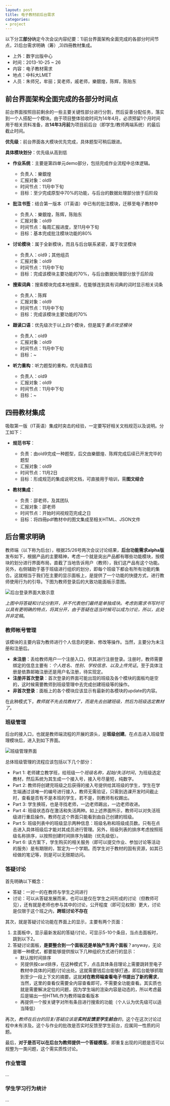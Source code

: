 ```yaml
---
layout: post
title: 电子教材前后台需求
categories:
- project
---
```


以下分**三部分**确定今次会议内容纪要：1)前台界面架构全面完成的各部分时间节点，2)后台需求明确（筹）,3)四冊教材集成。

- 上外：数字出版中心
- 时间：2013-10-25 ~ 26
- 内容：电子教材需求
- 地点：中科大LMET
- 人员：朱师兄，牟丽；吴老师，戚老师，樂銀煌，陈辉，陈贻东

## 前台界面架构全面完成的各部分时间点
前台界面按照目前剩余的一些主要关键性部分进行分割，然后妥善分配任务，落实到一个人搭配一个模块。由于项目整体验收时间为14年4月，必须预留1个月时间用于相关资料准备，故**14年3月前**为项目前后台（即学生/教师两端系统）的最后截止时间。

**优先级**：前台界面各大模块优先完成，具体题型可稍后跟进。

**具体模块划分**：优先级从高到低

- **作业系统**：主要是第四单元demo部分，包括完成作业流程中总体逻辑。
	+ 负责人：樂銀煌
	+ 汇报对象：old9
	+ 时间节点：11月中下旬
	+ 目标：至少完成原型中70%的功能，与后台的数据处理部分放于后阶段
	
- **批注书签**：结合第一版本（IT英语）中已有的批注模块，迁移至电子教材中
	+ 负责人：樂銀煌，陈辉，陈贻东
	+ 汇报对象：old9
	+ 时间节点：每周汇报进度，至11月中下旬
	+ 目标：基本完成批注模块功能的80%
	
- **讨论模块**：属于全新模块，而且与后台联系紧密，属于攻坚模块
	+ 负责人：old9；其他组员
	+ 汇报对象：old9
	+ 时间节点：11月中下旬
	+ 目标：完成该模块主要功能的70%，与后台数据处理部分放于后阶段
	
- **搜索词典**：搜索模块完成本地搜索，在能够连到具有词典的词时显示相关词条
	+ 负责人：陈辉
	+ 汇报对象：old9
	+ 时间节点：11月中下旬
	+ 目标：完成该模块主要功能的70%
	
- **跟读口语**：优先级次于以上四个模块，但是属于*重点攻坚模块*
	+ 负责人：old9
	+ 汇报对象：old9
	+ 时间节点：11月中下旬
	+ 目标：~
	
- **听力重构**：听力题型的重构，优先级靠后
	+ 负责人：old9
	+ 汇报对象：old9
	+ 时间节点：11月中下旬
	+ 目标：~
	
## 四冊教材集成
吸取第一版（IT英语）集成时突击的经验，一定要写好相关文档规范以及说明。分工如下：

- **规范书写**：
	+ 负责：由old9完成一种题型，后交由樂銀煌、陈辉完成后续已开发完毕的题型
	+ 汇报对象：old9
	+ 时间节点：11月2日
	+ 目标：形成规范的集成说明文档，可直接用于培训，需**图文结合**
	
- **教材集成**：
	+ 负责：邵老师，及其团队
	+ 汇报对象：邵老师
	+ 时间节点：开始时间视规范完成之日
	+ 目标：将四冊pdf教材中的图文集成至相关HTML、JSON文件
	
## 后台需求明确
教师端（以下称为后台），根据25/26号两次会议讨论结果，**后台功能需求alpha版**发布如下，根据产品的主要精神，考虑一个就是突出产品都有哪些功能模块，按模块的划分进行界面布局，直截了当地告诉用户（教师），我们这产品有这个功能。另外，右侧辅助于基于班级进行组织的划分，即每个班级下都会有所有功能的集合。这就相当于我们在主要的显示面板上，是提供了一个功能的快捷方式，进行教师使用行为的引导。下图为教师登录后的大致功能面板示意图。

![后台登录界面大致示意](http://d.pcs.baidu.com/thumbnail/cd8ab9374cfa25496861e7c0c3d25fd7?fid=722351023-250528-3863124706&time=1382856369&sign=FDTAR-DCb740ccc5511e5e8fedcff06b081203-jwNPkSSDy5HD%2BR%2BoiDXmBb1ZX5Y%3D&rt=sh&expires=8h&r=799724686&size=c710_u500&quality=100)

*上图中将答疑和讨论分割开，并不代表他们最终是单独成块。考虑到需求书写时可以具有更明确的特点，将其分开，由于答疑在适当时候可以成为讨论，所以，此处并非定稿*。

### **教师帐号管理**
该模块的主要内容为教师进行个人信息的更新、修改等操作。当然，主要分为未注册和注册后。

- **未注册**：丢给教师用户一个注册入口，供其进行注册登录。注册时，教师需要绑定的信息主要有：*个人姓名、性别、学校信息、以及上传凭证*。至于具体注册是依靠邮箱注册还是用户名注册，待实现定。
- **注册并首次登录**：首次登录的界面可能出现的班级及各个模块的面板均是空的，这时候需要教师到班级管理中去完成创建班级等的操作。
- **非首次登录**：面板上的各个模块应该显示有最新的各模块的update的内容。

在此种模式下，*教师就不先去找教材了，而是先去创建班级，然后为班级选定教材了*。

### **班级管理**
后台的接入口，也就是教师端流程的开展的源头，是**班级创建**。在点击进入班级管理模块后，进入到如下界面。

![班级管理界面](http://d.pcs.baidu.com/thumbnail/be4793f72c819118b025a85bdbfa52f3?fid=722351023-250528-3374828944&time=1382858391&sign=FDTAR-DCb740ccc5511e5e8fedcff06b081203-UhP2PvZuk%2Fx3Ca8T69vi3AoMEzk%3D&rt=sh&expires=8h&r=450699676&size=c710_u500&quality=100)

总体班级管理的流程应该包括以下几个部分：

- Part 1: 老师建立教学班，给班级一个*班级名称，起始/失活时间*，为班级选定教材，然后系统为其生成一个接入号，接入号尽量短，纯数字。
- Part 2: 教师将创建完班级之后获得的接入号提供给其班级的学生，学生在学生端通过该唯一的编号进行接入，教师无需验证，只需到选课开发时间截止时，查看是否有不是本班的学生，若不是，则教师有权踢出。
- Part 3: 学生换班，也是寻找老师，一边老师踢出，一边老师收进。
- Part 4: 班级状态存在激活和失活两种。如上述界面所示，教师可以对失活班级进行重启操作。教师在这个界面只能看到由自己创建的班级。
- Part 5: 班级列表中的班级显示两种信息：班级名称和班级成员数。只有在点击进入具体班级后才能对其成员进行管理。另外，班级列表的排序考虑按照班级名称排序，以按照创建时间排序为辅助（优先级低）。
- Part 6: 该方案下，学生购买的相关服务（即可以提交作业、参加讨论等活动的服务）是有期限的，暂定为一个学期。而学生对于教材的固有资源，如其已经做的笔记等，则是可以无限期访问。

### **答疑讨论**
首先明确以下概念：

- 答疑：一对一的在教师与学生之间进行
- 讨论：可以从答疑发展而来，也可以是仅在学生之间形成的讨论（但教师可见），还有就是老师也参与其中的讨论，公开程度（即可见权限）更大，讨论是仅限于这个班之内，**跨班讨论不存在**

其次，就是答疑讨论功能在界面上的显示，主要有两个页面：

1. 主面板中，显示最新发起的答疑/讨论，可显示5-10个条目，当点击面板时，跳到以下2。
2. 答疑讨论面板，**是要整合到一个面板还是单独产生两个面板**？anyway，无论是哪一种模式，都要能够提供按以下几种组织方式进行的显示：
	- 默认按时间排序
	- 另提供按card排序，在这种模式下，点击具体条目理论上需要跳转至电子教材中具体的问题/讨论出处。这就需要钱后台能够打通，即后台能够抓取到至少一段上下文的摘要。这就**对在教师端查看电子书提出了新的需求**，当然，这里的查看仅需要全内容查看即可，不需要全功能查看。其实质也就是需要解决定位的问题，因为学生端的渲染内容是动态的，所以考虑最后是输出一份HTML作为教师端查看版本
	- 再提供一个按关键字对所有条目进行搜索的功能（个人认为优先级可以适当降低）

再次，*教师在后台的回复/答疑应该是**实时反馈至学生前台**的*，这个在这次讨论过程中未有涉及。这个与作业的批改是否实时反馈至学生前台，应属同一性质的问题。

最后，**对于是否可以在后台为教师提供一个答疑模版**，即重复出现的问题是否可以规整为一类问题，这个需实质性讨论。

### **作业管理**
...

### **学生学习行为统计**
...
